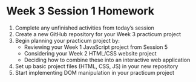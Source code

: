 # Week 3 Session 1 Homework

1. Complete any unfinished activities from today’s session​
2. Create a new GitHub repository for your Week 3 practicum project​
3. Begin planning your practicum project by:​
    - Reviewing your Week 1 JavaScript project from Session 5​
    - Considering your Week 2 HTML/CSS website project​
    - Deciding how to combine these into an interactive web application​
4. Set up basic project files (HTML, CSS, JS) in your new repository
5. Start implementing DOM manipulation in your practicum project​